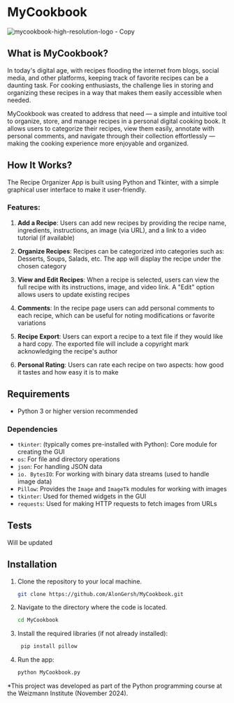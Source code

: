 # MyCookbook

![mycookbook-high-resolution-logo - Copy](https://github.com/user-attachments/assets/25de0d9d-e336-456b-9006-bffb237e16b5)

## What is MyCookbook?
In today's digital age, with recipes flooding the internet from blogs, social media, and other platforms, keeping track of favorite recipes can be a daunting task. For cooking enthusiasts, the challenge lies in storing and organizing these recipes in a way that makes them easily accessible when needed.

MyCookbook was created to address that need — a simple and intuitive tool to organize, store, and manage recipes in a personal digital cooking book. It allows users to categorize their recipes, view them easily, annotate with personal comments, and navigate through their collection effortlessly — making the cooking experience more enjoyable and organized.

## How It Works?
The Recipe Organizer App is built using Python and Tkinter, with a simple graphical user interface to make it user-friendly.

### Features:
1. **Add a Recipe**: Users can add new recipes by providing the recipe name, ingredients, instructions, an image (via URL), and a link to a video tutorial (if available)
  
2. **Organize Recipes**: Recipes can be categorized into categories such as: Desserts, Soups, Salads, etc. The app will display the recipe under the chosen category

3. **View and Edit Recipes**: When a recipe is selected, users can view the full recipe with its instructions, image, and video link. A "Edit" option allows users to update existing recipes

4. **Comments**: In the recipe page users can add personal comments to each recipe, which can be useful for noting modifications or favorite variations

5. **Recipe Export**: Users can export a recipe to a text file if they would like a hard copy. The exported file will include a copyright mark acknowledging the recipe's author

6. **Personal Rating**: Users can rate each recipe on two aspects: how good it tastes and how easy it is to make


## Requirements
- Python 3 or higher version recommended

### Dependencies
- `tkinter`: (typically comes pre-installed with Python): Core module for creating the GUI
- `os`: For file and directory operations
- `json`: For handling JSON data
- `io. BytesIO`: For working with binary data streams (used to handle image data)
- `Pillow`: Provides the `Image` and `ImageTk` modules for working with images
- `tkinter`: Used for themed widgets in the GUI
- `requests`: Used for making HTTP requests to fetch images from URLs

  
## Tests
Will be updated

  
## Installation
1. Clone the repository to your local machine.
   ```bash
   git clone https://github.com/AlonGersh/MyCookbook.git 

3. Navigate to the directory where the code is located.
   ```bash
   cd MyCookbook

4. Install the required libraries (if not already installed):
   ```bash
    pip install pillow

5. Run the app:
   ```bash
   python MyCookbook.py

*This project was developed as part of the Python programming course at the Weizmann Institute (November 2024).

